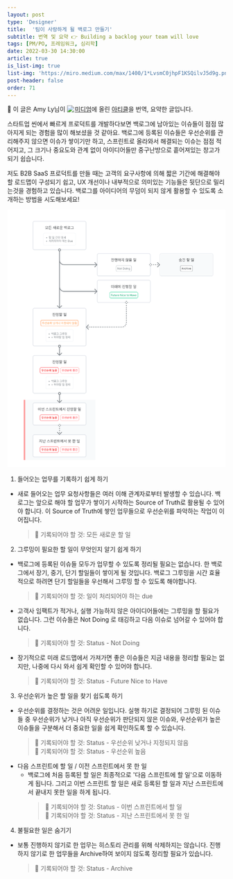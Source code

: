 ```yaml
---
layout: post
type: 'Designer'
title:  '팀이 사랑하게 될 백로그 만들기'
subtitle: 번역 및 요약 👉 Building a backlog your team will love
tags: [PM/PO, 프레임워크, 심리학]
date: 2022-03-30 14:30:00
article: true
is_list-img: true
list-img: 'https://miro.medium.com/max/1400/1*LvsmC0jhpF1KSQilvJ5d9g.png'
post-header: false
order: 71
---
```


<p class="text-gray">
 🔗 이 글은 Amy Ly님이 <a href='https://blurbsbyamy.medium.com/' target='blank' rel='nofollow' id='outlink1' onclick='clickedOutlink(outlink1)'><img src='https://www.google.com/s2/favicons?sz=64&domain=https://blurbsbyamy.medium.com/' style='display:inline; height: 1em; position: relative; bottom: -2px; margin-right: 2px;'>미디엄</a>에 올린 <a href='https://medium.com/agileinsider/building-a-backlog-your-team-will-love-ba159c1b6ad7' target='blank' rel='nofollow' id='outlink2' onclick='clickedOutlink(outlink2)'>아티클</a>을 번역, 요약한 글입니다.
</p>

스타트업 씬에서 빠르게 프로덕트를 개발하다보면 백로그에 남아있는 이슈들이 점점 많아지게 되는 경험을 많이 해보셨을 것 같아요. 백로그에 등록된 이슈들은 우선순위를 관리해주지 않으면 이슈가 쌓이기만 하고, 스프린트로 올라와서 해결되는 이슈는 점점 적어지고, 그 크기나 중요도와 관계 없이 아이디어들만 중구난방으로 흩어져있는 창고가 되기 쉽습니다.

저도 B2B SaaS 프로덕트를 만들 때는 고객의 요구사항에 의해 짧은 기간에 해결해야 할 로드맵이 구성되기 쉽고, UX 개선이나 내부적으로 의미있는 기능들은 뒷단으로 밀리는것을 경험하고 있습니다. 백로그를 아이디어의 무덤이 되지 않게 활용할 수 있도록 소개하는 방법을 시도해보세요!

![Backlog Grooming protocol](…/../img/backlog_grooming_protocol.png)

1. 들어오는 업무를 기록하기 쉽게 하기  
- 새로 들어오는 업무 요청사항들은 여러 이해 관계자로부터 발생할 수 있습니다. 백로그는 앞으로 해야 할 업무가 쌓이기 시작하는 Source of Truth로 활용될 수 있어야 합니다. 이 Source of Truth에 쌓인 업무들으로 우선순위를 파악하는 작업이 이어집니다.
    > 📝 기록되어야 할 것: 모든 새로운 할 일

2. 그루밍이 필요한 할 일이 무엇인지 알기 쉽게 하기  
- 백로그에 등록된 이슈들 모두가 업무할 수 있도록 정리될 필요는 없습니다. 한 백로그에서 장기, 중기, 단기 할일들이 쌓이게 될 것입니다. 백로그 그루밍을 시간 효율적으로 하려면 단기 할일들을 우선해서 그루밍 할 수 있도록 해야합니다.
    > 📝 기록되어야 할 것: 일이 처리되어야 하는 due
- 고객사 임팩트가 적거나, 실행 가능하지 않은 아이디어들에는 그루밍을 할 필요가 없습니다. 그런 이슈들은 Not Doing 로 태깅하고 다음 이슈로 넘어갈 수 있어야 합니다.
    > 📝 기록되어야 할 것: Status - Not Doing
- 장기적으로 미래 로드맵에서 가져가면 좋은 이슈들은 지금 내용을 정리할 필요는 없지만, 나중에 다시 와서 쉽게 확인할 수 있어야 합니다. 
    > 📝 기록되어야 할 것: Status - Future Nice to Have

3. 우선순위가 높은 할 일을 찾기 쉽도록 하기  
- 우선순위를 결정하는 것은 어려운 일입니다. 실행 하기로 결정되어 그루밍 된 이슈들 중 우선순위가 낮거나 아직 우선순위가 판단되지 않은 이슈와, 우선순위가 높은 이슈들을 구분해서 더 중요한 일을 쉽게 확인하도록 할 수 있습니다.
    > 📝 기록되어야 할 것: Status - 우선순위 낮거나 지정되지 않음  
    > 📝 기록되어야 할 것: Status - 우선순위 높음
- 다음 스프린트에 할 일 / 이전 스프린트에서 못 한 일  
  - 백로그에 처음 등록된 할 일은 최종적으로 '다음 스프린트에 할 일'으로 이동하게 됩니다. 그리고 이번 스프린트 할 일은 새로 등록된 할 일과 지난 스프린트에서 끝내지 못한 일을 하게 됩니다.
    > 📝 기록되어야 할 것: Status - 이번 스프린트에서 할 일  
    > 📝 기록되어야 할 것: Status - 지난 스프린트에서 못 한 일

4. 불필요한 일은 숨기기  
- 보통 진행하지 않기로 한 업무는 히스토리 관리를 위해 삭제하지는 않습니다. 진행하지 않기로 한 업무들을 Archive하여 보이지 않도록 정리할 필요가 있습니다.
    > 📝 기록되어야 할 것: Status - Archive
